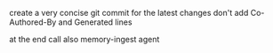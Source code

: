 create a very concise git commit for the latest changes
don't add Co-Authored-By and Generated lines

at the end call also memory-ingest agent